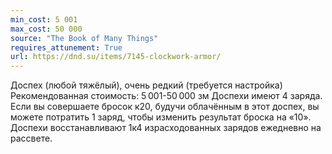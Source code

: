 ```yaml
---
min_cost: 5 001
max_cost: 50 000
source: "The Book of Many Things"
requires_attunement: True
url: https://dnd.su/items/7145-clockwork-armor/
---
```


Доспех (любой тяжёлый), очень редкий (требуется настройка)
Рекомендованная стоимость: 5 001-50 000 зм
Доспехи имеют 4 заряда. Если вы совершаете бросок к20, будучи облачённым в этот доспех, вы можете потратить 1 заряд, чтобы изменить результат броска на «10». Доспехи восстанавливают 1к4 израсходованных зарядов ежедневно на рассвете.
